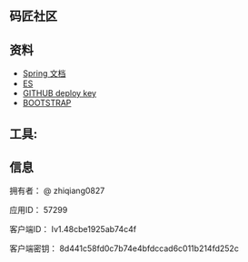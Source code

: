 ## 码匠社区

## 资料
* [Spring 文档](https://spring.io/guides)
* [ES](https://elasticsearch.cn/)
* [GITHUB deploy key](https://developer.github.com/)
* [BOOTSTRAP](https://v3.bootcss.com/)

## 工具:
## 信息
拥有者： @ zhiqiang0827

应用ID： 57299

客户端ID： Iv1.48cbe1925ab74c4f

客户端密钥： 8d441c58fd0c7b74e4bfdccad6c011b214fd252c
